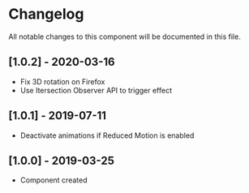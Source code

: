 # Changelog
All notable changes to this component will be documented in this file.

## [1.0.2] - 2020-03-16
- Fix 3D rotation on Firefox
- Use Itersection Observer API to trigger effect

## [1.0.1] - 2019-07-11
- Deactivate animations if Reduced Motion is enabled

## [1.0.0] - 2019-03-25
- Component created
